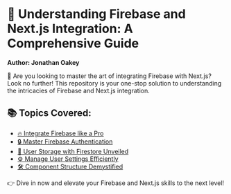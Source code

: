# 🚀 Understanding Firebase and Next.js Integration: A Comprehensive Guide

**Author: Jonathan Oakey**

🌟 Are you looking to master the art of integrating Firebase with Next.js? Look no further! This repository is your one-stop solution to understanding the intricacies of Firebase and Next.js integration.

## 📚 Topics Covered:

- [🔥 Integrate Firebase like a Pro](03_Integrating_Firebase_Detailed.md)
- [🔒 Master Firebase Authentication](04_Firebase_Authentication_Detailed.md)
- [💾 User Storage with Firestore Unveiled](05_User_Storage_with_Firestore_Detailed.md)
- [⚙️ Manage User Settings Efficiently](06_Managing_User_Settings_Detailed.md)
- [🛠️ Component Structure Demystified](07_Component_Structure_Detailed.md)

👉 Dive in now and elevate your Firebase and Next.js skills to the next level!